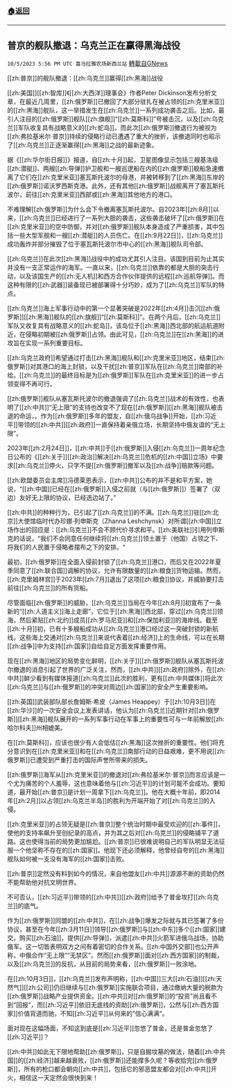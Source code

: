 ###  [:house:返回](README.md)
---


## 普京的舰队撤退：乌克兰正在赢得黑海战役
`10/5/2023 5:56 PM UTC 喜马拉雅农场新西兰站` [轉載自GNews](https://gnews.org/articles/1788527)

[[zh:普京]]的舰队撤退：[[zh:乌克兰]]赢得[[zh:黑海]]战役

 [[zh:美国]][[zh:智库]]《[[zh:大西洋]]理事会》作者Peter Dickinson发布分析文章，在最近几周里，[[zh:俄罗斯]]已撤回了大部分驻扎在被占领的[[zh:克里米亚]]的[[zh:黑海]]舰队，这一举措发生在[[zh:乌克兰]]一系列成功袭击之后。比如，最引人注目的[[zh:俄罗斯]]舰队[[zh:旗舰]]“[[zh:莫斯科]]”号被击沉，以及[[zh:乌克兰]]军队收复具有战略意义的[[zh:蛇岛]]。而此次[[zh:俄罗斯]]撤退行为被视为[[zh:弗拉基米尔·普京]]持续的侵略行动已遭遇了重大的挫折，该撤退同时也昭示了[[zh:乌克兰]]正逐渐赢得[[zh:黑海]]之战的最新迹象。

  据《[[zh:华尔街日报]]》报道，自[[zh:十月]]起，卫星图像显示包括三艘基洛级[[zh:潜艇]]、两艘[[zh:导弹]]护卫舰和一艘巡逻船在内的[[zh:俄罗斯]]舰船急速撤离了它们在[[zh:克里米亚]]塞瓦斯托波尔的母港，并被转移到了[[zh:黑海]]东岸的[[zh:俄罗斯]]诺沃罗西斯克港。此外，还有其他[[zh:俄罗斯]]战舰离开了塞瓦斯托波尔，前往[[zh:克里米亚]]西部或[[zh:黑海]]其他地方的港口。

  不难理解[[zh:俄罗斯]]为什么会下令撤离塞瓦斯托波尔。自2023年[[zh:8月]]以来，[[zh:乌克兰]]已经进行了一系列大胆的袭击，这些袭击破坏了[[zh:俄罗斯]]在[[zh:克里米亚]]的空中防御，并对[[zh:俄罗斯]]舰队本身造成了严重损害，其中包括一些大型军舰和一艘[[zh:潜艇]]的人员伤亡。在[[zh:9月22日]]，[[zh:乌克兰]]成功轰炸并部分摧毁了位于塞瓦斯托波尔市中心的[[zh:黑海]]舰队司令部。

 [[zh:乌克兰]]在此次[[zh:黑海]]战役中的成功尤其引人注目。该国到目前为止其实并没有一支正常运作的海军。一直以来，[[zh:乌克兰]]依靠的都是大胆的突击行动，以及该国生产的[[zh:无人机]]和西方合作伙伴提供的远程[[zh:巡航导弹]]。而这种有限的[[zh:武器]]装备现已被部署得十分巧妙，成为了[[zh:乌克兰]]军队的特点。

  [[zh:乌克兰]]海上军事行动中的第一个显著突破是2022年[[zh:4月]]击沉[[zh:俄罗斯]][[zh:黑海]]舰队的[[zh:旗舰]]“[[zh:莫斯科]]”。在两个月后，[[zh:乌克兰]]军队又收复具有战略意义的[[zh:蛇岛]]，该岛位于[[zh:黑海]]西北部的航运航道附近，在侵略初期被[[zh:俄罗斯]]占领。由此可见，[[zh:乌克兰]]在[[zh:黑海]]的进攻旨在实现一系列重要目标。

  [[zh:乌克兰政府]]希望通过打击[[zh:黑海]]舰队和[[zh:克里米亚]]地区，结束[[zh:俄罗斯]]对其港口的海上封锁，以及干扰[[zh:普京]]军队在[[zh:乌克兰]]南部的补给。[[zh:乌克兰]]的最终目标是为[[zh:俄罗斯]]军队在[[zh:克里米亚]]的进一步占领变得不再可行。

 [[zh:俄罗斯]]舰队从塞瓦斯托波尔的撤退强调了[[zh:乌克兰]]战术的有效性，也表明了[[zh:中共]]“无上限”的支持也改变不了现在[[zh:俄罗斯]][[zh:黑海]]舰队被击退的命运，。作为[[zh:俄罗斯]]多年的盟友，自[[zh:俄乌战争]]开始，[[zh:习近平]]带领的[[zh:中共]][[zh:政府]]一直保持着亲俄立场，长期坚持中俄友谊的“无上限”。

 2023年[[zh:2月24日]]，[[zh:中共]]于[[zh:俄罗斯]]入侵[[zh:乌克兰]]一周年纪念日公布的《[[zh:关于]][[zh:政治]]解决[[zh:乌克兰]]危机的[[zh:中国]]立场》中要求[[zh:乌克兰]]停火，只字不提[[zh:俄罗斯]]撤军以及[[zh:战争]]赔款等问题。

  [[zh:欧盟委员会主席]]冯德莱恩表示，[[zh:中共]]公布的并不是和平方案，她说，“[[zh:中国]]已经在[[zh:俄罗斯]]入侵之前就（与[[zh:俄罗斯]]）签署了（双边）友好无上限的协议，已经选边站了。” 

[[zh:中共]]的种种行为，已引起了[[zh:乌克兰]]的不满。[[zh:乌克兰]]驻[[zh:北京]]大使馆临时代办珍娜·列申斯克（Zhanna Leshchynsk）对所谓[[zh:中国]]立场作出的回应是：[[zh:乌克兰]]不会不顾代价寻求和平。[[zh:美联社]]引用列申斯克的话说，“我们不会同意任何继续将[[zh:乌克兰]]领土置于（他国）占领之下、将我们的人民置于侵略者摆布之下的安排。“ 

 最初，[[zh:俄罗斯]]在全面入侵前封锁了[[zh:乌克兰]]港口，而后又在2022年夏季同意了[[zh:联合国]]调解的协议，允许有限数量的[[zh:粮食]]货物运输。然而，[[zh:克里姆林宫]]于2023年[[zh:7月]]退出了这项[[zh:粮食]]协议，并威胁要打击前往[[zh:乌克兰]]的所有货船。

 尽管面临[[zh:俄罗斯]]的威胁，[[zh:乌克兰]]当局在今年[[zh:8月]]初宣布了一条新的“[[zh:人道主义]]海上走廊”，它位于[[zh:黑海]]西北部，穿过[[zh:乌克兰]]领海，然后紧贴[[zh:北约]]成员[[zh:罗马尼亚]]和[[zh:保加利亚]]的海岸线。截至[[zh:十月]]初，已有十多艘船成功从[[zh:乌克兰]]港口经过这一突破封锁的新航线。这些海上交通对[[zh:乌克兰]]来说代表着[[zh:经济]]上的生命线，可以在长期[[zh:战争]]中为支持[[zh:国家]]自给自足方面发挥重要作用。     

现在[[zh:黑海]]地区的局势变化鲜明，[[zh:关于]][[zh:俄罗斯]]舰队从塞瓦斯托波尔撤退的消息引起了世界的广泛关注，然而，[[zh:中共]][[zh:政府]]除外，在[[zh:中共]]鲜少看到有媒体报道[[zh:乌克兰]]此次的胜利，更有[[zh:中共媒体]]将此次[[zh:乌克兰]]与[[zh:俄罗斯]]的冲突对周边[[zh:国家]]的安全产生重要影响。

  [[zh:英国]]武装部队部长詹姆斯·希皮（James Heappey）于[[zh:10月3日]]在[[zh:华沙]]的一次安全会议上发表讲话，他认为[[zh:乌克兰]]近期针对[[zh:俄罗斯]][[zh:黑海]]舰队展开的一系列军事行动在军事上的重要性可与一年前解放[[zh:哈尔科夫]]州相媲美。

  在[[zh:莫斯科]]，应该也很少有人会低估[[zh:黑海]]这次挫折的重要性。他们将充分意识到在[[zh:克里米亚]]和在[[zh:乌克兰]]南部行动的日益艰难，更不用说[[zh:俄罗斯]]已遭受到严重打击的国际声誉所带来的损失。

  [[zh:俄罗斯]]海军从[[zh:克里米亚]]的撤退对[[zh:弗拉基米尔·普京]]而言应该是一个尤为痛苦的个人羞辱，这也意味着他与[[zh:习近平]]的计划可能不会成功。要知道，最开始[[zh:普京]]是计划一周拿下[[zh:乌克兰]]。他在大概十年前，即2014年[[zh:2月]]以占领[[zh:乌克兰半岛]]的胜利为开端开始了对[[zh:乌克兰]]的入侵。

  [[zh:克里米亚]]的占领无疑是[[zh:普京]]整个统治时期中最受欢迎的[[zh:事件]]，使他的支持率飙升至创纪录的高点，并为其之后对[[zh:乌克兰]]的侵略铺平了道路。这也使得当前的局势更加尴尬。[[zh:普京]]已很难说明自己的军队明显无法征服一个他坚称不存在的[[zh:国家]]。他现下还必须解释，他曾经自夸的[[zh:黑海]]舰队如何被一支没有海军的[[zh:国家]]击败。

[[zh:普京]]定然没有料到如今的情况，来自他盟友[[zh:中共]]源源不断的资助仍然不能帮助他对抗文明世界。

不可否认，[[zh:习近平]]带领的[[zh:中共]][[zh:政府]]给予了普金攻打[[zh:乌克兰]]的底气。

作为[[zh:俄罗斯]]同盟的[[zh:中共]]，在[[zh:战争]]爆发之际就与其已签署了多份协议，甚至在今年[[zh:3月11日]]领导[[zh:俄罗斯]]与[[zh:中东]]多个[[zh:国家]]建交，购买[[zh:石油]]，提供[[zh:导弹]]，派遣[[zh:中共]]火箭军进俄乌战场，协助俄军。这一切皆表明双方之间有着密切的合作关系。[[zh:中国外交部]]也公开声称，中俄合作“无上限”“无禁区”。然而[[zh:俄罗斯]]面对[[zh:西方国家]]的制裁，以及[[zh:乌克兰]]的反抗，从目前的局势来看，[[zh:俄罗斯]]一败涂地。

在[[zh:10月3日]]，[[zh:乌克兰]]发布声明称，[[zh:中国]]三大[[zh:石油]][[zh:天然气]][[zh:公司]]仍旧继续与[[zh:俄罗斯]]实施联合项目，通过缴纳大量的税款为[[zh:俄罗斯]]战略产业提供资金。[[zh:中共]]对[[zh:俄罗斯]]的“投资”尚且看不到”回报“，而[[zh:习近平]]依旧无底线的资助[[zh:俄罗斯]]，公然与[[zh:西方国家]]价值背道而驰，不知[[zh:习近平]]从何来的”信心满满“。

 面对现在这幅场面，不知这到底是[[zh:习近平]]忽悠了普金，还是普金忽悠了[[zh:习近平]]？


[[zh:中共]]如此无下限地帮助[[zh:俄罗斯]]，只是自掘坟墓的做法，随着[[zh:中共国]]的[[zh:经济]]越来越衰败，[[zh:俄罗斯]]还能撑多久呢？等收拾完[[zh:俄罗斯]]，所有的枪口都会朝向[[zh:中共]]，包括它的邪恶盟友都会对[[zh:中共]]开火，相信这一天定然会很快到来！

